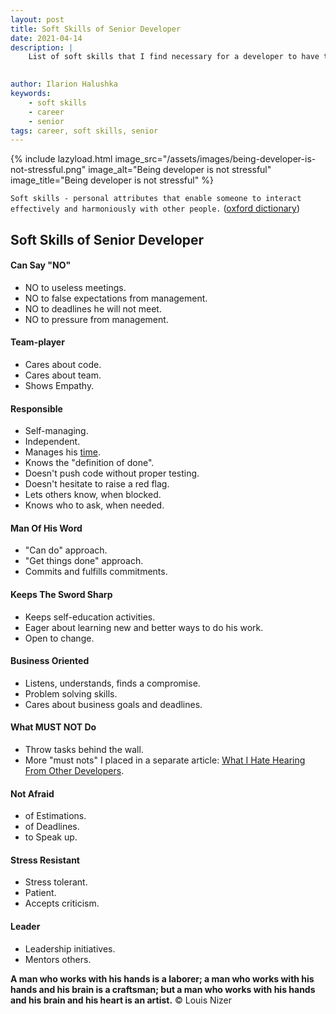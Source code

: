 ```yaml
---
layout: post
title: Soft Skills of Senior Developer
date: 2021-04-14
description: |
    List of soft skills that I find necessary for a developer to have the right to call himself a Senior.
    

author: Ilarion Halushka
keywords:
    - soft skills
    - career
    - senior
tags: career, soft skills, senior
---
```


{% include lazyload.html image_src="/assets/images/being-developer-is-not-stressful.png" image_alt="Being developer is not stressful" image_title="Being developer is not stressful" %}

`Soft skills - personal attributes that enable someone to interact effectively and harmoniously with other people.`
([oxford dictionary](http://www.oxforddictionaries.com/definition/english/soft-skills))

## Soft Skills of Senior Developer

#### Can Say "NO"
* NO to useless meetings.
* NO to false expectations from management.
* NO to deadlines he will not meet.
* NO to pressure from management.

#### Team-player
* Cares about code.
* Cares about team.
* Shows Empathy.

#### Responsible
* Self-managing.
* Independent.
* Manages his <a target="_blank" href="/Time-Management-Tips-1#main_content_wrap">time</a>.
* Knows the "definition of done".
* Doesn't push code without proper testing.
* Doesn't hesitate to raise a red flag.
* Lets others know, when blocked.
* Knows who to ask, when needed.

#### Man Of His Word
* "Can do" approach.
* "Get things done" approach.
* Commits and fulfills commitments.

#### Keeps The Sword Sharp
* Keeps self-education activities.
* Eager about learning new and better ways to do his work.
* Open to change.
  
#### Business Oriented
* Listens, understands, finds a compromise.
* Problem solving skills.
* Cares about business goals and deadlines.

#### What MUST NOT Do
* Throw tasks behind the wall.
* More "must nots" I placed in a separate article:
  <a target="_blank" href="/What-I-Hate-Hearing-From-Other-Developers">What I Hate Hearing From Other Developers</a>.

#### Not Afraid
* of Estimations.
* of Deadlines.
* to Speak up.

#### Stress Resistant
* Stress tolerant.
* Patient.
* Accepts criticism.

#### Leader
* Leadership initiatives.
* Mentors others.

**A man who works with his hands is a laborer; 
a man who works with his hands and his brain is a craftsman;
but a man who works with his hands and his brain and his heart is an artist.** © Louis Nizer





